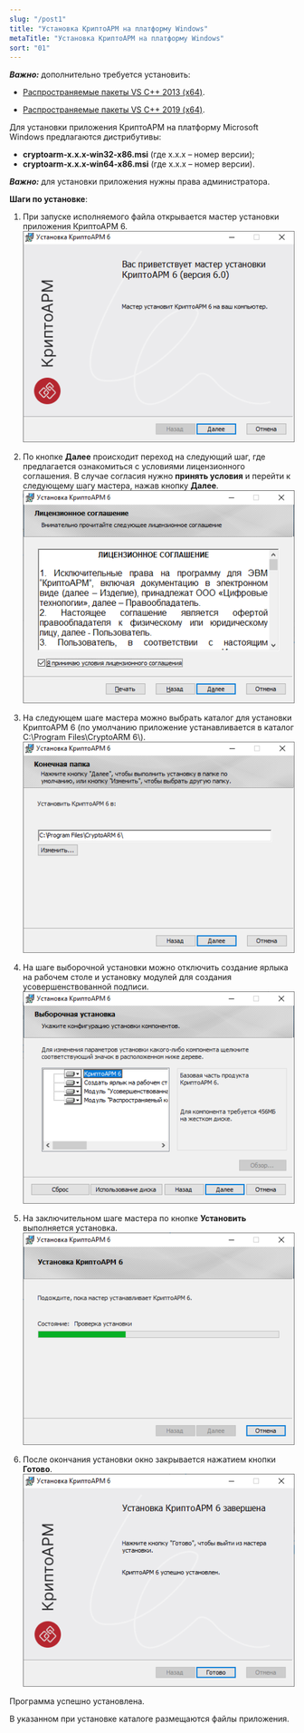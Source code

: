 ```yaml
---
slug: "/post1"
title: "Установка КриптоАРМ на платформу Windows"
metaTitle: "Установка КриптоАРМ на платформу Windows"
sort: "01"
---
```


***Важно:*** дополнительно требуется установить:  

- [Распространяемые пакеты VS C++ 2013 (x64)](https://www.microsoft.com/ru-RU/download/details.aspx?id=40784).  

- [Распространяемые пакеты VS C++ 2019 (x64)](https://support.microsoft.com/ru-ru/topic/%D0%BF%D0%BE%D1%81%D0%BB%D0%B5%D0%B4%D0%BD%D0%B8%D0%B5-%D0%BF%D0%BE%D0%B4%D0%B4%D0%B5%D1%80%D0%B6%D0%B8%D0%B2%D0%B0%D0%B5%D0%BC%D1%8B%D0%B5-%D0%B2%D0%B5%D1%80%D1%81%D0%B8%D0%B8-visual-c-%D0%B4%D0%BB%D1%8F-%D1%81%D0%BA%D0%B0%D1%87%D0%B8%D0%B2%D0%B0%D0%BD%D0%B8%D1%8F-2647da03-1eea-4433-9aff-95f26a218cc0).  

Для установки приложения КриптоАРМ на платформу Microsoft Windows предлагаются дистрибутивы:  

- **cryptoarm-x.x.x-win32-x86.msi** (где x.x.x – номер версии);
- **cryptoarm-x.x.x-win64-x86.msi** (где x.x.x – номер версии).

***Важно:*** для установки приложения нужны права администратора.  

**Шаги по установке**:

1. При запуске исполняемого файла открывается мастер установки приложения КриптоАРМ 6.  
![Установка](./images/install-6-0-win-01.png "Первый шаг мастера установки приложения")

2. По кнопке **Далее** происходит переход на следующий шаг, где предлагается ознакомиться с условиями лицензионного соглашения. В случае согласия нужно **принять условия** и перейти к следующему шагу мастера, нажав кнопку **Далее**.  
![Условия лицензионного соглашения](./images/install-6-0-win-02.png "Условия лицензионного соглашения")

3. На следующем шаге мастера можно выбрать каталог для установки КриптоАРМ 6 (по умолчанию приложение устанавливается в каталог C:\Program Files\CryptoARM 6\\).  
![Каталог для установки](./images/install-6-0-win-03.png "Каталог для установки")

4. На шаге выборочной установки можно отключить создание ярлыка на рабочем столе и установку модулей для создания усовершенствованной подписи.  
![Выбор компонент для установки](./images/install-6-0-win-04.png "Выбор компонент для установки")

5. На заключительном шаге мастера по кнопке **Установить** выполняется установка. 
![Установка](./images/install-6-0-win-06.png)

6. После окончания установки окно закрывается нажатием кнопки **Готово**.  
![Окончание установки](./images/install-6-0-win-07.png "Окончание установки")   

Программа успешно установлена.

В указанном при установке каталоге размещаются файлы приложения.  